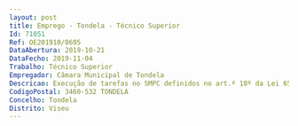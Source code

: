 ```yaml
--- 
layout: post
title: Emprego - Tondela - Técnico Superior
Id: 71051
Ref: OE201910/0695
DataAbertura: 2019-10-21
DataFecho: 2019-11-04
Trabalho: Técnico Superior
Empregador: Câmara Municipal de Tondela
Descricao: Execução de tarefas no SMPC definidos no art.º 10º da Lei 65 2007, de 12 de novembro, com as alterações introduzias pelo Decreto Lei nº 44 2019, de 1 de abril.2
CodigoPostal: 3460-532 TONDELA
Concelho: Tondela
Distrito: Viseu
--- 
```

